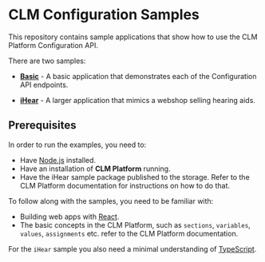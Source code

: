 # CLM Configuration Samples

This repository contains sample applications that show how to use the CLM Platform Configuration API.

There are two samples:

- **[Basic](basics/README.md)** - A basic application that demonstrates each of the Configuration API endpoints.

- **[iHear](ihear/README.md)** - A larger application that mimics a webshop selling hearing aids.

## Prerequisites

In order to run the examples, you need to:

- Have [Node.js](https://nodejs.org/en/) installed.
- Have an installation of **CLM Platform** running.
- Have the iHear sample package published to the storage. Refer to the CLM Platform documentation for instructions on how to do that.

To follow along with the samples, you need to be familiar with:

- Building web apps with [React](https://reactjs.org/).
- The basic concepts in the CLM Platform, such as `sections`, `variables`, `values`, `assignments` etc. refer to the CLM Platform documentation.

For the `iHear` sample you also need a minimal understanding of [TypeScript](https://www.typescriptlang.org/).

